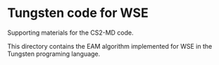 # Tungsten code for WSE
Supporting materials for the CS2-MD code.

This directory  contains the EAM algorithm implemented for WSE in the Tungsten programing language. 

